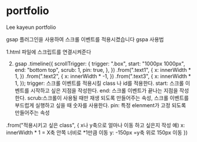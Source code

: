 # portfolio
Lee kayeun portfolio

gsap 플러그인을 사용하여 스크롤 이벤트를 적용시켰습니다
gspa 사용법

1.html 파일에 스크립트를 연결시켜준다
<script src="https://cdnjs.cloudflare.com/ajax/libs/gsap/3.12.4/gsap.min.js"></script>
<script src="https://cdnjs.cloudflare.com/ajax/libs/gsap/3.12.4/ScrollTrigger.min.js"></script>

2. gsap
  .timeline({
    scrollTrigger: {
      trigger: ".box",
      start: "1000px 1000px",
      end: "bottom top",
      scrub: 1,
      pin: true,
    },
  })
  .from(".text1", {
    x: innerWidth * 1,
  })
  .from(".text2", {
    x: innerWidth * -1,
  })
  .from(".text3", {
    x: innerWidth * 1,
  });
trigger: 스크롤 이벤트를 적용시킬 class 나 id를 적용한다.
start: 스크롤 이벤트를 시작하고 싶은 지점을 작성한다.
end: 스크롤 이벤트가 끝나는 지점을 작성한다.
scrub:스크롤이 사용될 때만 재생 되도록 만들어주는 속성,
      스크롤 이벤트를 부드럽게 실행하고 싶을 때 숫자를 사용한다.
pin: 특정 elenment가 고정 되도록 만들어주는 속성

.from("적용시키고 싶은 class", {
x나 y축으로 얼마나 이동 하고 싶은지 작성
예) x: innerWidth * 1 = X축 안쪽 너비로 *1만큼 이동
    y: -150px =y축 위로 150px 이동
})



